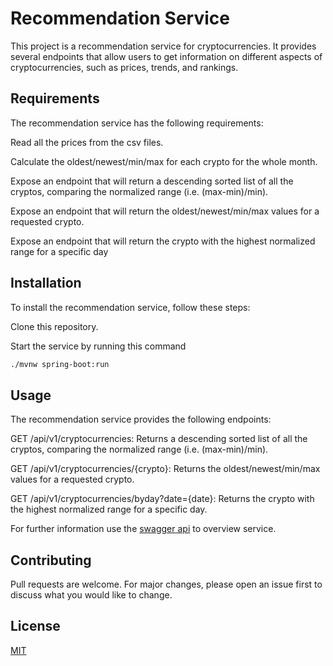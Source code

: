 # Recommendation Service

This project is a recommendation service for cryptocurrencies. It provides several endpoints that allow users to get information on different aspects of cryptocurrencies, such as prices, trends, and rankings.

## Requirements

The recommendation service has the following requirements:

Read all the prices from the csv files.

Calculate the oldest/newest/min/max for each crypto for the whole month.

Expose an endpoint that will return a descending sorted list of all the cryptos, comparing the normalized range (i.e. (max-min)/min).

Expose an endpoint that will return the oldest/newest/min/max values for a requested crypto.

Expose an endpoint that will return the crypto with the highest normalized range for a specific day

## Installation

To install the recommendation service, follow these steps:

Clone this repository.

Start the service by running this command
```bash
./mvnw spring-boot:run
```

## Usage

The recommendation service provides the following endpoints:

GET /api/v1/cryptocurrencies: Returns a descending sorted list of all the cryptos, comparing the normalized range (i.e. (max-min)/min).

GET /api/v1/cryptocurrencies/{crypto}: Returns the oldest/newest/min/max values for a requested crypto.

GET /api/v1/cryptocurrencies/byday?date={date}: Returns the crypto with the highest normalized range for a specific day.

For further information use the [swagger api](http://localhost:8080/swagger-ui/index.html) to overview service.

## Contributing

Pull requests are welcome. For major changes, please open an issue first
to discuss what you would like to change.

## License

[MIT](https://choosealicense.com/licenses/mit/)